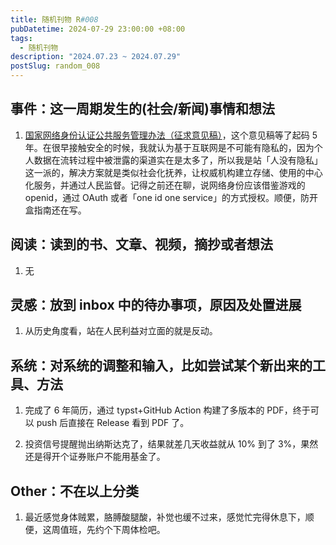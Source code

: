 ```yaml
---
title: 随机刊物 R#008
pubDatetime: 2024-07-29 23:00:00 +08:00
tags:
  - 随机刊物
description: "2024.07.23 ~ 2024.07.29"
postSlug: random_008
---
```


## 事件：这一周期发生的(社会/新闻)事情和想法

1. [国家网络身份认证公共服务管理办法（征求意见稿）](https://www.cac.gov.cn/2024-07/26/c_1723675813897965.htm)，这个意见稿等了起码 5 年。在很早接触安全的时候，我就认为基于互联网是不可能有隐私的，因为个人数据在流转过程中被泄露的渠道实在是太多了，所以我是站「人没有隐私」这一派的，解决方案就是类似社会化抚养，让权威机构建立存储、使用的中心化服务，并通过人民监督。记得之前还在聊，说网络身份应该借鉴游戏的 openid，通过 OAuth 或者「one id one service」的方式授权。顺便，防开盒指南还在写。

## 阅读：读到的书、文章、视频，摘抄或者想法

1. 无

## 灵感：放到 inbox 中的待办事项，原因及处置进展

1. 从历史角度看，站在人民利益对立面的就是反动。

## 系统：对系统的调整和输入，比如尝试某个新出来的工具、方法

1. 完成了 6 年简历，通过 typst+GitHub Action 构建了多版本的 PDF，终于可以 push 后直接在 Release 看到 PDF 了。

2. 投资信号提醒抛出纳斯达克了，结果就差几天收益就从 10% 到了 3%，果然还是得开个证券账户不能用基金了。

## Other：不在以上分类

1. 最近感觉身体贼累，胳膊酸腿酸，补觉也缓不过来，感觉忙完得休息下，顺便，这周值班，先约个下周体检吧。
